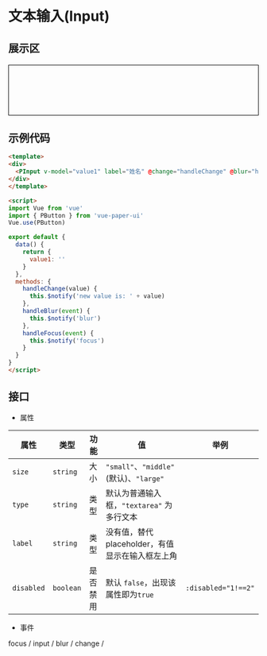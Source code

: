 # 文本输入(Input)

## 展示区

<script>
export default {
  data() {
    return {
      value1: '',
      value2: '',
    }
  },
  methods: {
    handleChange(value) {
      this.$notify('new value is: ' + value)
    },
    handleBlur(event) {
      this.$notify('blur')
    },
    handleFocus(event) {
      this.$notify('focus')
    }
  }
}
</script>

<div style="margin-top:20px;padding:40px;border:1px solid black;">
<PInput v-model="value1" label="姓名" @change="handleChange" @blur="handleBlur" @focus="handleFocus"/>
<div style="margin-bottom:20px"></div>
<PInput v-model="value2" rows="4" type="textarea" placeholder="简介"/>
</div>

## 示例代码

```html
<template>
<div>
  <PInput v-model="value1" label="姓名" @change="handleChange" @blur="handleBlur" @focus="handleFocus"/>
</div>
</template>

<script>
import Vue from 'vue'
import { PButton } from 'vue-paper-ui'
Vue.use(PButton)

export default {
  data() {
    return {
      value1: ''
    }
  },
  methods: {
    handleChange(value) {
      this.$notify('new value is: ' + value)
    },
    handleBlur(event) {
      this.$notify('blur')
    },
    handleFocus(event) {
      this.$notify('focus')
    }
  }
}
</script>
```

## 接口

* 属性

|属性|类型|功能|值|举例|
|--|--|--|--|--|
`size`|`string`|大小|`"small"`、`"middle"`(默认)、`"large"`|
`type`|`string`|类型| 默认为普通输入框，`"textarea"` 为多行文本|
`label`|`string`|类型| 没有值，替代placeholder，有值显示在输入框左上角 |
`disabled`|`boolean`|是否禁用| 默认 `false`，出现该属性即为`true`| `:disabled="1!==2"`

* 事件

focus / input / blur / change /